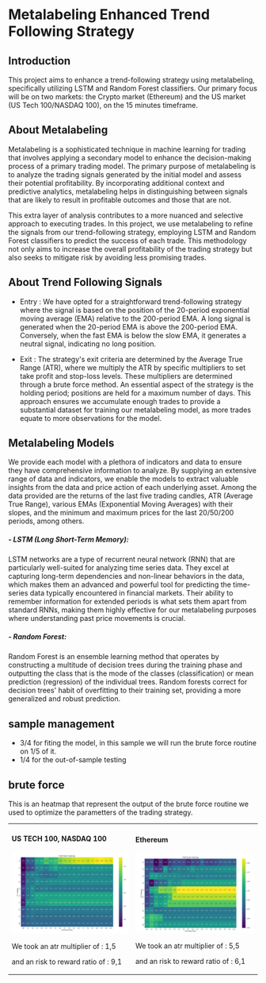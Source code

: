 # Metalabeling Enhanced Trend Following Strategy

## Introduction
This project aims to enhance a trend-following strategy using metalabeling, specifically utilizing LSTM and Random Forest classifiers. Our primary focus will be on two markets: the Crypto market (Ethereum) and the US market (US Tech 100/NASDAQ 100), on the 15 minutes timeframe.

## About Metalabeling
Metalabeling is a sophisticated technique in machine learning for trading that involves applying a secondary model to enhance the decision-making process of a primary trading model. The primary purpose of metalabeling is to analyze the trading signals generated by the initial model and assess their potential profitability. By incorporating additional context and predictive analytics, metalabeling helps in distinguishing between signals that are likely to result in profitable outcomes and those that are not.

This extra layer of analysis contributes to a more nuanced and selective approach to executing trades. In this project, we use metalabeling to refine the signals from our trend-following strategy, employing LSTM and Random Forest classifiers to predict the success of each trade. This methodology not only aims to increase the overall profitability of the trading strategy but also seeks to mitigate risk by avoiding less promising trades.

## About Trend Following Signals
- Entry : We have opted for a straightforward trend-following strategy where the signal is based on the position of the 20-period exponential moving average (EMA) relative to the 200-period EMA. A long signal is generated when the 20-period EMA is above the 200-period EMA. Conversely, when the fast EMA is below the slow EMA, it generates a neutral signal, indicating no long position.

- Exit : The strategy's exit criteria are determined by the Average True Range (ATR), where we multiply the ATR by specific multipliers to set take profit and stop-loss levels. These multipliers are determined through a brute force method. An essential aspect of the strategy is the holding period; positions are held for a maximum number of days. This approach ensures we accumulate enough trades to provide a substantial dataset for training our metalabeling model, as more trades equate to more observations for the model.

## Metalabeling Models

We provide each model with a plethora of indicators and data to ensure they have comprehensive information to analyze. By supplying an extensive range of data and indicators, we enable the models to extract valuable insights from the data and price action of each underlying asset. Among the data provided are the returns of the last five trading candles, ATR (Average True Range), various EMAs (Exponential Moving Averages) with their slopes, and the minimum and maximum prices for the last 20/50/200 periods, among others.

##### - LSTM (Long Short-Term Memory):
LSTM networks are a type of recurrent neural network (RNN) that are particularly well-suited for analyzing time series data. They excel at capturing long-term dependencies and non-linear behaviors in the data, which makes them an advanced and powerful tool for predicting the time-series data typically encountered in financial markets. Their ability to remember information for extended periods is what sets them apart from standard RNNs, making them highly effective for our metalabeling purposes where understanding past price movements is crucial.

##### - Random Forest:
Random Forest is an ensemble learning method that operates by constructing a multitude of decision trees during the training phase and outputting the class that is the mode of the classes (classification) or mean prediction (regression) of the individual trees. Random forests correct for decision trees' habit of overfitting to their training set, providing a more generalized and robust prediction.


## sample management

 - 3/4 for fiting the model, in this sample we will run the brute force routine on 1/5 of it.
 - 1/4 for the out-of-sample testing


## brute force

This is an heatmap that represent the output of the brute force routine we used to optimize the parametters of the trading strategy.

<table>
  <tr>
    <td>
     <h4>US TECH 100, NASDAQ 100</h4>
      <img src="Heat_map_USTECH.png" width="100%" />
      <p></p>
      <p>We took an atr multiplier of : 1,5 </p>
      <p></p>
      <p>and an risk to reward ratio of : 9,1</p>
    </td>
    <td>
     <h4>Ethereum</h4>
      <img src="ETH_USDT_HEATMAP.png" width="100%" />
      <p></p>
      <p>We took an atr multiplier of : 5,5 </p>
      <p></p>
      <p>and an risk to reward ratio of : 6,1</p>
    </td>
  </tr>
</table>


